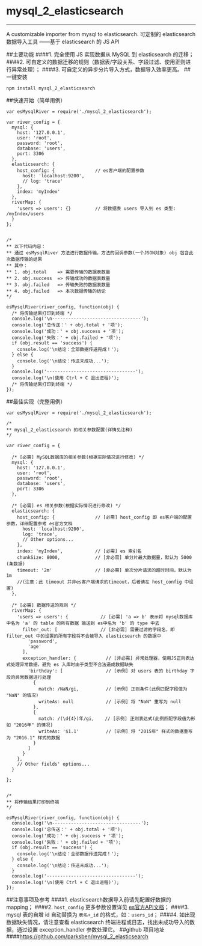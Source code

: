 # mysql_2_elasticsearch



---

A customizable importer from mysql to elasticsearch.
可定制的 elasticsearch 数据导入工具 ——基于 elasticsearch 的 JS API

##主要功能
####1. 完全使用 JS 实现数据从 MySQL 到 elasticsearch 的迁移；
####2. 可自定义的数据迁移的规则（数据表/字段关系、字段过滤、使用正则进行异常处理）；
####3. 可自定义的异步分片导入方式，数据导入效率更高。
##一键安装
```
npm install mysql_2_elasticsearch
```
##快速开始（简单用例）
```
var esMysqlRiver = require('./mysql_2_elasticsearch');

var river_config = {
  mysql: {
    host: '127.0.0.1',
    user: 'root',
    password: 'root',
    database: 'users',
    port: 3306
  },
  elasticsearch: {
    host_config: {               // es客户端的配置参数
      host: 'localhost:9200',
      // log: 'trace'
    },
    index: 'myIndex'
  },
  riverMap: {
    'users => users': {}         // 将数据表 users 导入到 es 类型: /myIndex/users
  }
};


/*
** 以下代码内容：
** 通过 esMysqlRiver 方法进行数据传输，方法的回调参数(一个JSON对象) obj 包含此次数据传输的结果
** 其中：
** 1. obj.total    => 需要传输的数据表数量
** 2. obj.success  => 传输成功的数据表数量
** 3. obj.failed   => 传输失败的数据表数量
** 4. obj.failed   => 本次数据传输的结论
*/

esMysqlRiver(river_config, function(obj) {
  /* 将传输结果打印到终端 */
  console.log('\n---------------------------------');
  console.log('总传送：' + obj.total + '项');
  console.log('成功：' + obj.success + '项');
  console.log('失败：' + obj.failed + '项');
  if (obj.result == 'success') {
    console.log('\n结论：全部数据传送完成！');
  } else {
    console.log('\n结论：传送未成功...');
  }
  console.log('---------------------------------');
  console.log('\n(使用 Ctrl + C 退出进程)');
  /* 将传输结果打印到终端 */
});
```
##最佳实现（完整用例）
```
var esMysqlRiver = require('./mysql_2_elasticsearch');

/*
** mysql_2_elasticsearch 的相关参数配置(详情见注释)
*/

var river_config = {

  /* [必需] MySQL数据库的相关参数(根据实际情况进行修改) */
  mysql: {
    host: '127.0.0.1',
    user: 'root',
    password: 'root',
    database: 'users',
    port: 3306
  },

  /* [必需] es 相关参数(根据实际情况进行修改) */
  elasticsearch: {
    host_config: {               // [必需] host_config 即 es客户端的配置参数，详细配置参考 es官方文档
      host: 'localhost:9200',
      log: 'trace',
      // Other options...
    },
    index: 'myIndex',            // [必需] es 索引名
    chunkSize: 8000,             // [非必需] 单分片最大数据量，默认为 5000 (条数据)
    timeout: '2m'                // [非必需] 单次分片请求的超时时间，默认为 1m
    //(注意：此 timeout 并非es客户端请求的timeout，后者请在 host_config 中设置)
  },

  /* [必需] 数据传送的规则 */
  riverMap: {
    'users => users': {            // [必需] 'a => b' 表示将 mysql数据库中名为 'a' 的 table 的所有数据 输送到 es中名为 'b' 的 type 中去
      filter_out: [                // [非必需] 需要过滤的字段名，即 filter_out 中的设置的所有字段将不会被导入 elasticsearch 的数据中
        'password',
        'age'
      ],
      exception_handler: {           // [非必需] 异常处理器，使用JS正则表达式处理异常数据，避免 es 入库时由于类型不合法造成数据缺失
        'birthday': [                // [示例] 对 users 表的 birthday 字段的异常数据进行处理
          {
            match: /NaN/gi,          // [示例] 正则条件(此例匹配字段值为 "NaN" 的情况)
            writeAs: null            // [示例] 将 "NaN" 重写为 null
          },
          {
            match: /(\d{4})年/gi,    // [示例] 正则表达式(此例匹配字段值为形如 "2016年" 的情况)
            writeAs: '$1.1'          // [示例] 将 "2015年" 样式的数据重写为 "2016.1" 样式的数据
          }
        ]
      }
    },
    // Other fields' options...
  }

};


/*
** 将传输结果打印到终端
*/

esMysqlRiver(river_config, function(obj) {
  console.log('\n---------------------------------');
  console.log('总传送：' + obj.total + '项');
  console.log('成功：' + obj.success + '项');
  console.log('失败：' + obj.failed + '项');
  if (obj.result == 'success') {
    console.log('\n结论：全部数据传送完成！');
  } else {
    console.log('\n结论：传送未成功...');
  }
  console.log('---------------------------------');
  console.log('\n(使用 Ctrl + C 退出进程)');
});
```
##注意事项及参考
####1. elasticsearch数据导入前请先配置好数据的 mapping；
####2. ```host_config``` 更多参数设置详见 [es官方API文档](https://www.elastic.co/guide/en/elasticsearch/client/javascript-api/current/configuration.html)；
####3. mysql 表的自增 id 自动替换为 ```表名+_id``` 的格式，如：```users_id```；
####4. 如出现数据缺失情况，请注意查看 elasticsearch 终端进程或日志，找出未成功导入的数据，通过设置 exception_handler 参数处理它。
##github 项目地址
####https://github.com/parksben/mysql_2_elasticsearch
